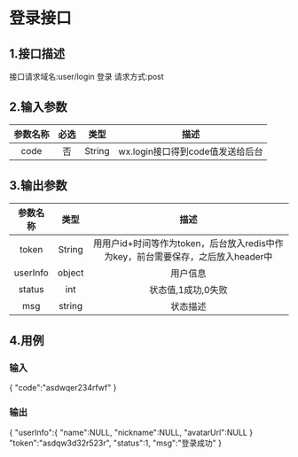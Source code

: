 # 登录接口

## 1.接口描述

接口请求域名:user/login
登录
请求方式:post

## 2.输入参数

| 参数名称  | 必选  |  类型  |         描述         |
| :-------: | :---: | :----: | :------------------: |
| code | 否 | String | wx.login接口得到code值发送给后台 |

## 3.输出参数

|  参数名称  |  类型  |         描述         |
| :-------: | :----: | :------------------: |
| token | String | 用用户id+时间等作为token，后台放入redis中作为key，前台需要保存，之后放入header中 |
| userInfo | object | 用户信息 |
| status | int | 状态值,1成功,0失败 |
| msg | string | 状态描述 |

## 4.用例

### 输入

{
    "code":"asdwqer234rfwf"
}

### 输出

{
    "userInfo":{
        "name":NULL,
        "nickname":NULL,
        "avatarUrl":NULL
    }
    "token":"asdqw3d32r523r",
    "status":1,
    "msg":"登录成功"
}
